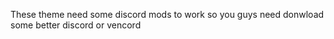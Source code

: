 These theme need some discord mods to work so you guys need donwload some better discord or vencord
